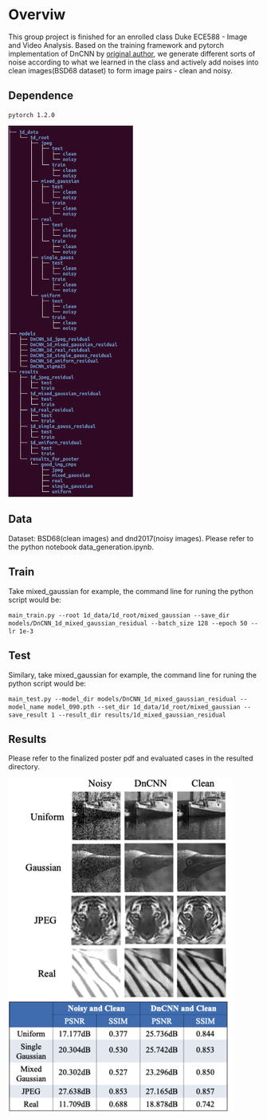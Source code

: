 # Overviw

This group project is finished for an enrolled class Duke ECE588 - Image and Video Analysis. Based on the training framework and pytorch implementation of DnCNN by [original author](https://github.com/cszn/DnCNN/tree/master/TrainingCodes/dncnn_pytorch), we generate different sorts of noise according to what we learned in the class and actively add noises into clean images(BSD68 dataset) to form image pairs - clean and noisy.

## Dependence
```
pytorch 1.2.0
```
<img src="tree_directory.png" width="250px"/>

## Data
Dataset: BSD68(clean images) and dnd2017(noisy images).
Please refer to the python notebook data_generation.ipynb.


## Train
Take mixed_gaussian for example, the command line for runing the python script would be:
```
main_train.py --root 1d_data/1d_root/mixed_gaussian --save_dir models/DnCNN_1d_mixed_gaussian_residual --batch_size 128 --epoch 50 --lr 1e-3
```

## Test
Similary, take mixed_gaussian for example, the command line for runing the python script would be:
```
main_test.py --model_dir models/DnCNN_1d_mixed_gaussian_residual --model_name model_090.pth --set_dir 1d_data/1d_root/mixed_gaussian --save_result 1 --result_dir results/1d_mixed_gaussian_residual
```

## Results

Please refer to the finalized poster pdf and evaluated cases in the resulted directory.

<img src="results_cmp.png" width="450px"/>
